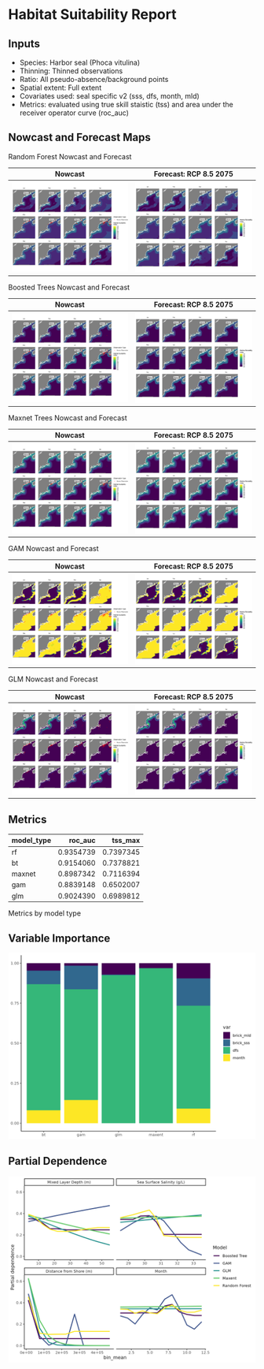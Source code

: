 Habitat Suitability Report
================

## Inputs

- Species: Harbor seal (Phoca vitulina)
- Thinning: Thinned observations
- Ratio: All pseudo-absence/background points
- Spatial extent: Full extent
- Covariates used: seal specific v2 (sss, dfs, month, mld)
- Metrics: evaluated using true skill staistic (tss) and area under the
  receiver operator curve (roc_auc)

## Nowcast and Forecast Maps

Random Forest Nowcast and Forecast

| Nowcast | Forecast: RCP 8.5 2075 |
|:--:|:--:|
| ![](../../../../tidy_reports/versions/c13/000460/c13.000460.01_12_rf_compiled_casts.png) | ![](../../../../tidy_reports/versions/c13/000464/c13.000464.01_12_rf_compiled_casts.png) |

Boosted Trees Nowcast and Forecast

| Nowcast | Forecast: RCP 8.5 2075 |
|:--:|:--:|
| ![](../../../../tidy_reports/versions/c13/000460/c13.000460.01_12_bt_compiled_casts.png) | ![](../../../../tidy_reports/versions/c13/000464/c13.000464.01_12_bt_compiled_casts.png) |

Maxnet Trees Nowcast and Forecast

| Nowcast | Forecast: RCP 8.5 2075 |
|:--:|:--:|
| ![](../../../../tidy_reports/versions/c13/000460/c13.000460.01_12_maxent_compiled_casts.png) | ![](../../../../tidy_reports/versions/c13/000464/c13.000464.01_12_maxent_compiled_casts.png) |

GAM Nowcast and Forecast

| Nowcast | Forecast: RCP 8.5 2075 |
|:--:|:--:|
| ![](../../../../tidy_reports/versions/c13/000460/c13.000460.01_12_gam_compiled_casts.png) | ![](../../../../tidy_reports/versions/c13/000464/c13.000464.01_12_gam_compiled_casts.png) |

GLM Nowcast and Forecast

| Nowcast | Forecast: RCP 8.5 2075 |
|:--:|:--:|
| ![](../../../../tidy_reports/versions/c13/000460/c13.000460.01_12_glm_compiled_casts.png) | ![](../../../../tidy_reports/versions/c13/000464/c13.000464.01_12_glm_compiled_casts.png) |

## Metrics

| model_type |   roc_auc |   tss_max |
|:-----------|----------:|----------:|
| rf         | 0.9354739 | 0.7397345 |
| bt         | 0.9154060 | 0.7378821 |
| maxnet     | 0.8987342 | 0.7116394 |
| gam        | 0.8839148 | 0.6502007 |
| glm        | 0.9024390 | 0.6989812 |

Metrics by model type

## Variable Importance

![](m13.00046_tidy_compiled_files/figure-gfm/variable_importance-1.png)

## Partial Dependence

![](m13.00046_tidy_compiled_files/figure-gfm/partial_dependence-1.png)
